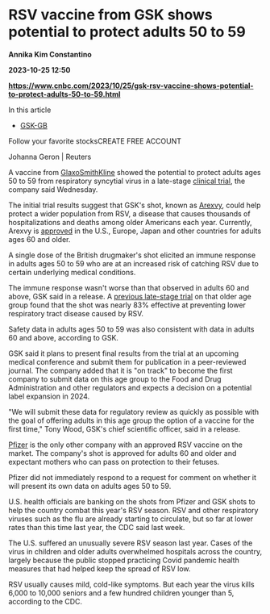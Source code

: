 # RSV vaccine from GSK shows potential to protect adults 50 to 59
**Annika Kim Constantino**

**2023-10-25 12:50**

**https://www.cnbc.com/2023/10/25/gsk-rsv-vaccine-shows-potential-to-protect-adults-50-to-59.html**

In this article

*   [GSK-GB](https://www.cnbc.com/quotes/GSK-GB)

Follow your favorite stocksCREATE FREE ACCOUNT

Johanna Geron | Reuters

A vaccine from [GlaxoSmithKline](https://www.cnbc.com/quotes/GSK/) showed the potential to protect adults ages 50 to 59 from respiratory syncytial virus in a late-stage [clinical trial](https://us.gsk.com/en-us/media/press-releases/new-data-for-arexvy/), the company said Wednesday.

The initial trial results suggest that GSK's shot, known as [Arexvy](https://www.cnbc.com/2023/05/03/rsv-vaccine-fda-approves-gsk-shot-for-older-adults.html), could help protect a wider population from RSV, a disease that causes thousands of hospitalizations and deaths among older Americans each year. Currently, Arexvy is [approved](https://www.cnbc.com/2023/06/29/rsv-vaccine-cdc-recommends-pfizer-gsk-shots-for-older-adults.html) in the U.S., Europe, Japan and other countries for adults ages 60 and older.

A single dose of the British drugmaker's shot elicited an immune response in adults ages 50 to 59 who are at an increased risk of catching RSV due to certain underlying medical conditions.

The immune response wasn't worse than that observed in adults 60 and above, GSK said in a release. A [previous late-stage trial](https://www.gsk.com/en-gb/media/press-releases/gsk-s-older-adult-respiratory-syncytial-virus-rsv-vaccine-candidate/) on that older age group found that the shot was nearly 83% effective at preventing lower respiratory tract disease caused by RSV.

Safety data in adults ages 50 to 59 was also consistent with data in adults 60 and above, according to GSK.

GSK said it plans to present final results from the trial at an upcoming medical conference and submit them for publication in a peer-reviewed journal. The company added that it is "on track" to become the first company to submit data on this age group to the Food and Drug Administration and other regulators and expects a decision on a potential label expansion in 2024.

"We will submit these data for regulatory review as quickly as possible with the goal of offering adults in this age group the option of a vaccine for the first time," Tony Wood, GSK's chief scientific officer, said in a release.

[Pfizer](https://www.cnbc.com/quotes/PFE/) is the only other company with an approved RSV vaccine on the market. The company's shot is approved for adults 60 and older and expectant mothers who can pass on protection to their fetuses.

Pfizer did not immediately respond to a request for comment on whether it will present its own data on adults ages 50 to 59.

U.S. health officials are banking on the shots from Pfizer and GSK shots to help the country combat this year's RSV season. RSV and other respiratory viruses such as the flu are already starting to circulate, but so far at lower rates than this time last year, the CDC said last week.

The U.S. suffered an unusually severe RSV season last year. Cases of the virus in children and older adults overwhelmed hospitals across the country, largely because the public stopped practicing Covid pandemic health measures that had helped keep the spread of RSV low.

RSV usually causes mild, cold-like symptoms. But each year the virus kills 6,000 to 10,000 seniors and a few hundred children younger than 5, according to the CDC.
